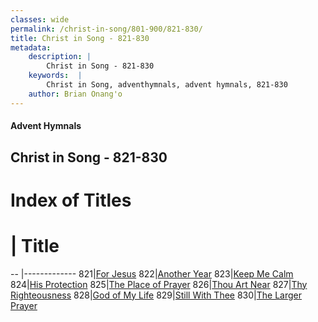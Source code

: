 ```yaml
---
classes: wide
permalink: /christ-in-song/801-900/821-830/
title: Christ in Song - 821-830
metadata:
    description: |
        Christ in Song - 821-830
    keywords:  |
        Christ in Song, adventhymnals, advent hymnals, 821-830
    author: Brian Onang'o
---
```


#### Advent Hymnals
## Christ in Song - 821-830

# Index of Titles
# | Title                        
-- |-------------
821|[For Jesus](/christ-in-song/801-900/821-830/For-Jesus)
822|[Another Year](/christ-in-song/801-900/821-830/Another-Year)
823|[Keep Me Calm](/christ-in-song/801-900/821-830/Keep-Me-Calm)
824|[His Protection](/christ-in-song/801-900/821-830/His-Protection)
825|[The Place of Prayer](/christ-in-song/801-900/821-830/The-Place-of-Prayer)
826|[Thou Art Near](/christ-in-song/801-900/821-830/Thou-Art-Near)
827|[Thy Righteousness](/christ-in-song/801-900/821-830/Thy-Righteousness)
828|[God of My Life](/christ-in-song/801-900/821-830/God-of-My-Life)
829|[Still With Thee](/christ-in-song/801-900/821-830/Still-With-Thee)
830|[The Larger Prayer](/christ-in-song/801-900/821-830/The-Larger-Prayer)